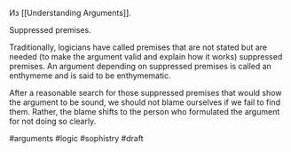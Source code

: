 Из [[Understanding Arguments]].

Suppressed premises.

Traditionally, logicians have called premises that are not stated but are needed (to make the argument valid and explain how it works) suppressed premises. An argument depending on suppressed premises is called an enthymeme and is said to be enthymematic.

After a reasonable search for those suppressed premises that would show the argument to be sound, we should not blame ourselves if we fail to find them. Rather, the blame shifts to the person who formulated the argument for not doing so clearly.

#arguments #logic #sophistry 
#draft